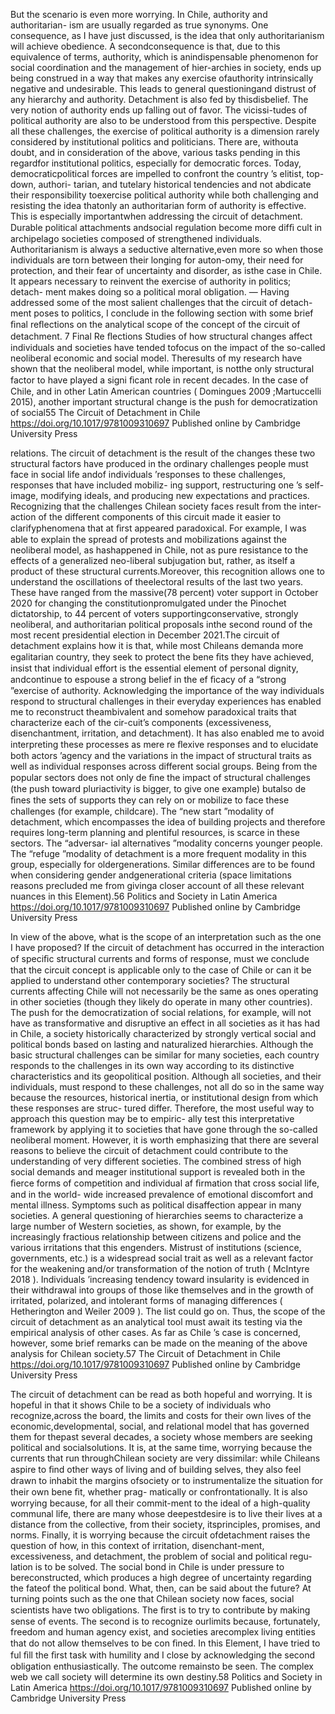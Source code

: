 But the scenario is even more worrying. In Chile, authority and authoritarian- ism are usually regarded as true synonyms. One consequence, as I have just discussed, is the idea that only authoritarianism will achieve obedience. A secondconsequence is that, due to this equivalence of terms, authority, which is anindispensable phenomenon for social coordination and the management of hier-archies in society, ends up being construed in a way that makes any exercise ofauthority intrinsically negative and undesirable. This leads to general questioningand distrust of any hierarchy and authority. Detachment is also fed by thisdisbelief. The very notion of authority ends up falling out of favor. The vicissi-tudes of political authority are also to be understood from this perspective. Despite all these challenges, the exercise of political authority is a dimension rarely considered by institutional politics and politicians. There are, withouta doubt, and in consideration of the above, various tasks pending in this regardfor institutional politics, especially for democratic forces. Today, democraticpolitical forces are impelled to confront the country ’s elitist, top-down, authori- tarian, and tutelary historical tendencies and not abdicate their responsibility toexercise political authority while both challenging and resisting the idea thatonly an authoritarian form of authority is effective. This is especially importantwhen addressing the circuit of detachment. Durable political attachments andsocial regulation become more difﬁ cult in archipelago societies composed of strengthened individuals. Authoritarianism is always a seductive alternative,even more so when those individuals are torn between their longing for auton-omy, their need for protection, and their fear of uncertainty and disorder, as isthe case in Chile. It appears necessary to reinvent the exercise of authority in politics; detach- ment makes doing so a political moral obligation. — Having addressed some of the most salient challenges that the circuit of detach-ment poses to politics, I conclude in the following section with some brief ﬁnal reﬂections on the analytical scope of the concept of the circuit of detachment. 7 Final Re ﬂections Studies of how structural changes affect individuals and societies have tended tofocus on the impact of the so-called neoliberal economic and social model. Theresults of my research have shown that the neoliberal model, while important, is notthe only structural factor to have played a signi ﬁcant role in recent decades. In the case of Chile, and in other Latin American countries ( Domingues 2009 ;Martuccelli 2015), another important structural change is the push for democratization of social55 The Circuit of Detachment in Chile https://doi.org/10.1017/9781009310697  Published online by Cambridge University Press


relations. The circuit of detachment is the result of the changes these two structural factors have produced in the ordinary challenges people must face in social life andof individuals ’responses to these challenges, responses that have included mobiliz- ing support, restructuring one ’s self-image, modifying ideals, and producing new expectations and practices. Recognizing that the challenges Chilean society faces result from the inter- action of the different components of this circuit made it easier to clarifyphenomena that at ﬁrst appeared paradoxical. For example, I was able to explain the spread of protests and mobilizations against the neoliberal model, as hashappened in Chile, not as pure resistance to the effects of a generalized neo-liberal subjugation but, rather, as itself a product of these structural currents.Moreover, this recognition allows one to understand the oscillations of theelectoral results of the last two years. These have ranged from the massive(78 percent) voter support in October 2020 for changing the constitutionpromulgated under the Pinochet dictatorship, to 44 percent of voters supportingconservative, strongly neoliberal, and authoritarian political proposals inthe second round of the most recent presidential election in December 2021.The circuit of detachment explains how it is that, while most Chileans demanda more egalitarian country, they seek to protect the bene ﬁts they have achieved, insist that individual effort is the essential element of personal dignity, andcontinue to espouse a strong belief in the ef ﬁcacy of a “strong ”exercise of authority. Acknowledging the importance of the way individuals respond to structural challenges in their everyday experiences has enabled me to reconstruct theambivalent and somehow paradoxical traits that characterize each of the cir-cuit’s components (excessiveness, disenchantment, irritation, and detachment). It has also enabled me to avoid interpreting these processes as mere re ﬂexive responses and to elucidate both actors ’agency and the variations in the impact of structural traits as well as individual responses across different social groups. Being from the popular sectors does not only de ﬁne the impact of structural challenges (the push toward pluriactivity is bigger, to give one example) butalso de ﬁnes the sets of supports they can rely on or mobilize to face these challenges (for example, childcare). The “new start ”modality of detachment, which encompasses the idea of building projects and therefore requires long-term planning and plentiful resources, is scarce in these sectors. The “adversar- ial alternatives ”modality concerns younger people. The “refuge ”modality of detachment is a more frequent modality in this group, especially for oldergenerations. Similar differences are to be found when considering gender andgenerational criteria (space limitations reasons precluded me from givinga closer account of all these relevant nuances in this Element).56 Politics and Society in Latin America https://doi.org/10.1017/9781009310697  Published online by Cambridge University Press


In view of the above, what is the scope of an interpretation such as the one I have proposed? If the circuit of detachment has occurred in the interaction of speciﬁc structural currents and forms of response, must we conclude that the circuit concept is applicable only to the case of Chile or can it be applied to understand other contemporary societies? The structural currents affecting Chile will not necessarily be the same as ones operating in other societies (though they likely do operate in many other countries). The push for the democratization of social relations, for example, will not have as transformative and disruptive an effect in all societies as it has had in Chile, a society historically characterized by strongly vertical social and political bonds based on lasting and naturalized hierarchies. Although the basic structural challenges can be similar for many societies, each country responds to the challenges in its own way according to its distinctive characteristics and its geopolitical position. Although all societies, and their individuals, must respond to these challenges, not all do so in the same way because the resources, historical inertia, or institutional design from which these responses are struc- tured differ. Therefore, the most useful way to approach this question may be to empiric- ally test this interpretative framework by applying it to societies that have gone through the so-called neoliberal moment. However, it is worth emphasizing that there are several reasons to believe the circuit of detachment could contribute to the understanding of very different societies. The combined stress of high social demands and meager institutional support is revealed both in the ﬁerce forms of competition and individual af ﬁrmation that cross social life, and in the world- wide increased prevalence of emotional discomfort and mental illness. Symptoms such as political disaffection appear in many societies. A general questioning of hierarchies seems to characterize a large number of Western societies, as shown, for example, by the increasingly fractious relationship between citizens and police and the various irritations that this engenders. Mistrust of institutions (science, governments, etc.) is a widespread social trait as well as a relevant factor for the weakening and/or transformation of the notion of truth ( McIntyre 2018 ). Individuals ’increasing tendency toward insularity is evidenced in their withdrawal into groups of those like themselves and in the growth of irritated, polarized, and intolerant forms of managing differences ( Hetherington and Weiler 2009 ). The list could go on. Thus, the scope of the circuit of detachment as an analytical tool must await its testing via the empirical analysis of other cases. As far as Chile ’s case is concerned, however, some brief remarks can be made on the meaning of the above analysis for Chilean society.57 The Circuit of Detachment in Chile https://doi.org/10.1017/9781009310697  Published online by Cambridge University Press


The circuit of detachment can be read as both hopeful and worrying. It is hopeful in that it shows Chile to be a society of individuals who recognize,across the board, the limits and costs for their own lives of the economic,developmental, social, and relational model that has governed them for thepast several decades, a society whose members are seeking political and socialsolutions. It is, at the same time, worrying because the currents that run throughChilean society are very dissimilar: while Chileans aspire to ﬁnd other ways of living and of building selves, they also feel drawn to inhabit the margins ofsociety or to instrumentalize the situation for their own bene ﬁt, whether prag- matically or confrontationally. It is also worrying because, for all their commit-ment to the ideal of a high-quality communal life, there are many whose deepestdesire is to live their lives at a distance from the collective, from their society, itsprinciples, promises, and norms. Finally, it is worrying because the circuit ofdetachment raises the question of how, in this context of irritation, disenchant-ment, excessiveness, and detachment, the problem of social and political regu-lation is to be solved. The social bond in Chile is under pressure to bereconstructed, which produces a high degree of uncertainty regarding the fateof the political bond. What, then, can be said about the future? At turning points such as the one that Chilean society now faces, social scientists have two obligations. The ﬁrst is to try to contribute by making sense of events. The second is to recognize ourlimits because, fortunately, freedom and human agency exist, and societies arecomplex living entities that do not allow themselves to be con ﬁned. In this Element, I have tried to ful ﬁll the ﬁrst task with humility and I close by acknowledging the second obligation enthusiastically. The outcome remainsto be seen. The complex web we call society will determine its own destiny.58 Politics and Society in Latin America https://doi.org/10.1017/9781009310697  Published online by Cambridge University Press